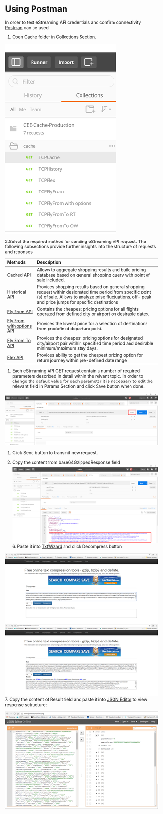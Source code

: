 # Using Postman

In order to test eStreaming API credentials and confirm connectivity [Postman](https://www.getpostman.com/) can be used.   

1. Open Cache folder in Collections Section.

![](/assets/import.png)

2.Select the required method for sending eStreaming API request. The following subsections provide further insights into the structure of requests and reponses:

| Methods | Description |
| :--- | :--- |
| [Cached API](/cached-api.md) | Allows to aggregate shopping results and build pricing database based on general shopping query with point of sale included. |
| [Historical API](/historical-api.md) | Provides shopping results based on general shopping request within designated time period from specific point \(s\) of sale. Allows to analyze prise fluctuations, off- peak and price jumps for specific destinations |
| [Fly From API](/fly-from-api.md) | Contains the cheapest pricing options for all flights operated from defined city or airport on desirable dates. |
| [Fly From with options API](/fly-from-with-options.md) | Provides the lowest price for a selection of destinations from predefined departure point. |
| [Fly From To API](/fly-from-to-api.md) | Provides the cheapest pricing options for designated city/airport pair witihin specified time period and desirable minimum/maximum stay days. |
| [Flex API](/fly-from-to-api.md) | Provides ability to get the cheapest pricing option for return journey within pre-defined date range |

1. Each eStreaming API GET  request contain a number of required parameters described in detail within the relvant topic. In order to change the default value for each parameter it is necessary to edit the relevant field in Params Section and click Save button when done.

![](/assets/params.png)

1. Click Send button to transmit new request.

2. Copy the content from base64GzippedResponse field![](/assets/responsebody.png)6. Paste it into [TxtWizard](http://www.txtwizard.net/) and click Decompress button

![](/assets/decompression1.png)![](/assets/decompressdone.png)7. Copy the content of Result field and paste it into [JSON Editor](http://www.jsoneditoronline.org/) to view response sctructure:

![](/assets/JSONEditorstructure.png)

